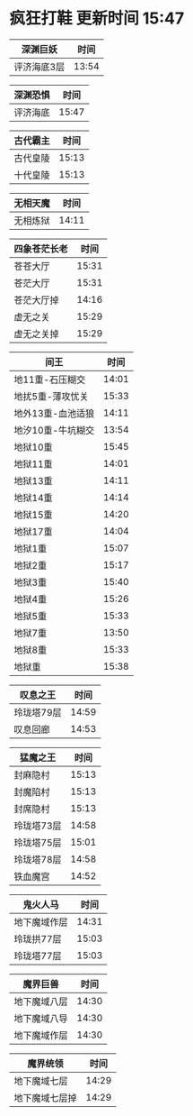 # 疯狂打鞋 更新时间 15:47

| 深渊巨妖   | 时间    |
|--------|-------|
| 评济海底3层 | 13:54 |

| 深渊恐惧   | 时间    |
|--------|-------|
| 评济海底 | 15:47 |

| 古代霸主   | 时间    |
|--------|-------|
| 古代皇陵 | 15:13 |
| 十代皇陵 | 15:13 |

| 无相天魔   | 时间    |
|--------|-------|
| 无相炼狱 | 14:11 |

| 四象苍茫长老   | 时间    |
|--------|-------|
| 苍苍大厅 | 15:31 |
| 苍茫大厅 | 15:31 |
| 苍茫大厅掉 | 14:16 |
| 虚无之关 | 15:29 |
| 虚无之关掉 | 15:29 |

| 间王   | 时间    |
|--------|-------|
| 地11重-石压糊交 | 14:01 |
| 地扰5重-薄攻忧关 | 15:33 |
| 地外13重-血池适狼 | 14:11 |
| 地汐10重-牛坑糊交 | 13:54 |
| 地狱10重 | 15:45 |
| 地狱11重 | 14:01 |
| 地狱13重 | 14:11 |
| 地狱14重 | 14:14 |
| 地狱15重 | 14:20 |
| 地狱17重 | 14:04 |
| 地狱1重 | 15:07 |
| 地狱2重 | 15:17 |
| 地狱3重 | 15:40 |
| 地狱4重 | 15:26 |
| 地狱5重 | 15:33 |
| 地狱7重 | 13:50 |
| 地狱8重 | 15:33 |
| 地狱重 | 15:38 |

| 叹息之王   | 时间    |
|--------|-------|
| 玲珑塔79层 | 14:59 |
| 叹息回廊 | 14:53 |

| 猛魔之王   | 时间    |
|--------|-------|
| 封麻隐村 | 15:13 |
| 封魔陷村 | 15:13 |
| 封席隐村 | 15:13 |
| 玲珑塔73层 | 14:58 |
| 玲珑塔75层 | 15:01 |
| 玲珑塔78层 | 14:58 |
| 铁血魔宫 | 14:52 |

| 鬼火人马   | 时间    |
|--------|-------|
| 地下魔域作层 | 14:31 |
| 玲珑拱77层 | 15:03 |
| 玲珑塔77层 | 15:03 |

| 魔界巨兽   | 时间    |
|--------|-------|
| 地下魔域八层 | 14:30 |
| 地下魔域八导 | 14:30 |
| 地下魔域作层 | 14:30 |

| 魔界统领   | 时间    |
|--------|-------|
| 地下魔域七层 | 14:29 |
| 地下魔域七层掉 | 14:29 |